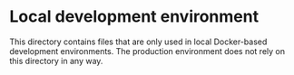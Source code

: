 # Local development environment

This directory contains files that are only used in local Docker-based development environments. The production environment does not rely on this directory in any way.
